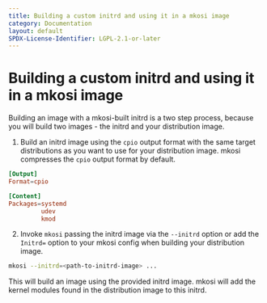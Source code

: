 ```yaml
---
title: Building a custom initrd and using it in a mkosi image
category: Documentation
layout: default
SPDX-License-Identifier: LGPL-2.1-or-later
---
```


# Building a custom initrd and using it in a mkosi image

Building an image with a mkosi-built initrd is a two step process, because you will build two images - the initrd and your distribution image.
1. Build an initrd image using the `cpio` output format with the same target distributions as you want to use for your distribution image. mkosi compresses the `cpio` output format by default.

```conf
[Output]
Format=cpio

[Content]
Packages=systemd
         udev
         kmod
```

2. Invoke `mkosi` passing the initrd image via the `--initrd` option or add the `Initrd=` option to your mkosi config when building your distribution image.

```bash
mkosi --initrd=<path-to-initrd-image> ...
```

This will build an image using the provided initrd image.
mkosi will add the kernel modules found in the distribution image to this initrd.

